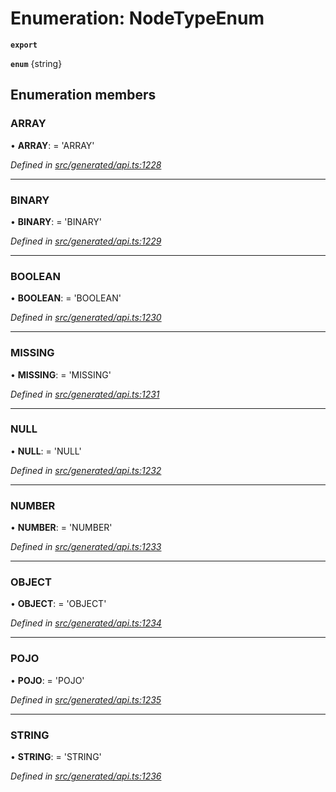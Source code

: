 # Enumeration: NodeTypeEnum

**`export`** 

**`enum`** {string}

## Enumeration members

###  ARRAY

• **ARRAY**: =  <any>'ARRAY'

*Defined in [src/generated/api.ts:1228](https://github.com/mailslurp/mailslurp-client-ts-js/blob/6b83217/src/generated/api.ts#L1228)*

___

###  BINARY

• **BINARY**: =  <any>'BINARY'

*Defined in [src/generated/api.ts:1229](https://github.com/mailslurp/mailslurp-client-ts-js/blob/6b83217/src/generated/api.ts#L1229)*

___

###  BOOLEAN

• **BOOLEAN**: =  <any>'BOOLEAN'

*Defined in [src/generated/api.ts:1230](https://github.com/mailslurp/mailslurp-client-ts-js/blob/6b83217/src/generated/api.ts#L1230)*

___

###  MISSING

• **MISSING**: =  <any>'MISSING'

*Defined in [src/generated/api.ts:1231](https://github.com/mailslurp/mailslurp-client-ts-js/blob/6b83217/src/generated/api.ts#L1231)*

___

###  NULL

• **NULL**: =  <any>'NULL'

*Defined in [src/generated/api.ts:1232](https://github.com/mailslurp/mailslurp-client-ts-js/blob/6b83217/src/generated/api.ts#L1232)*

___

###  NUMBER

• **NUMBER**: =  <any>'NUMBER'

*Defined in [src/generated/api.ts:1233](https://github.com/mailslurp/mailslurp-client-ts-js/blob/6b83217/src/generated/api.ts#L1233)*

___

###  OBJECT

• **OBJECT**: =  <any>'OBJECT'

*Defined in [src/generated/api.ts:1234](https://github.com/mailslurp/mailslurp-client-ts-js/blob/6b83217/src/generated/api.ts#L1234)*

___

###  POJO

• **POJO**: =  <any>'POJO'

*Defined in [src/generated/api.ts:1235](https://github.com/mailslurp/mailslurp-client-ts-js/blob/6b83217/src/generated/api.ts#L1235)*

___

###  STRING

• **STRING**: =  <any>'STRING'

*Defined in [src/generated/api.ts:1236](https://github.com/mailslurp/mailslurp-client-ts-js/blob/6b83217/src/generated/api.ts#L1236)*
